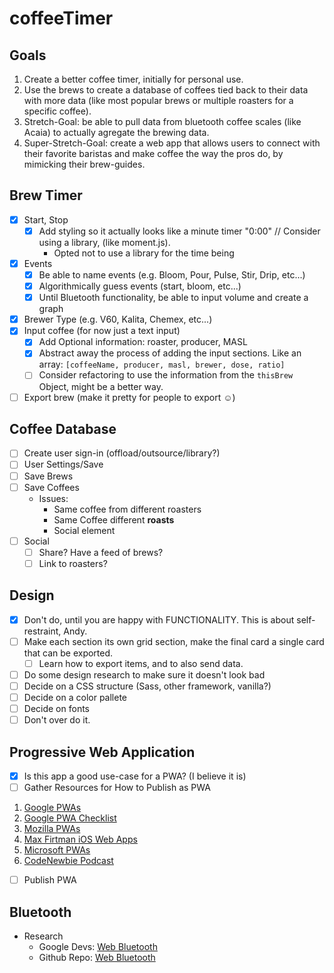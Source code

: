 # coffeeTimer

## Goals

1. Create a better coffee timer, initially for personal use.
2. Use the brews to create a database of coffees tied back to their data with more data (like most popular brews or multiple roasters for a specific coffee).
3. Stretch-Goal: be able to pull data from bluetooth coffee scales (like Acaia) to actually agregate the brewing data.
4. Super-Stretch-Goal: create a web app that allows users to connect with their favorite baristas and make coffee the way the pros do, by mimicking their brew-guides.

## Brew Timer

- [x] Start, Stop
    - [x] Add styling so it actually looks like a minute timer "0:00" // Consider using a library, (like moment.js).
        - Opted not to use a library for the time being
- [x] Events
    - [x] Be able to name events (e.g. Bloom, Pour, Pulse, Stir, Drip, etc...)
    - [x] Algorithmically guess events (start, bloom, etc...)
    - [x] Until Bluetooth functionality, be able to input volume and create a graph
- [x] Brewer Type (e.g. V60, Kalita, Chemex, etc...)
- [x] Input coffee (for now just a text input)
    - [x] Add Optional information: roaster, producer, MASL
    - [x] Abstract away the process of adding the input sections. Like an array: ```[coffeeName, producer, masl, brewer, dose, ratio]```
    - [ ] Consider refactoring to use the information from the ```thisBrew``` Object, might be a better way.
- [ ] Export brew (make it pretty for people to export ☺️)

## Coffee Database

- [ ] Create user sign-in (offload/outsource/library?)
- [ ] User Settings/Save
- [ ] Save Brews
- [ ] Save Coffees
    - Issues:
        - Same coffee from different roasters
        - Same Coffee different **roasts**
        - Social element
- [ ] Social
    - [ ] Share? Have a feed of brews?
    - [ ] Link to roasters?

## Design

- [x] Don't do, until you are happy with FUNCTIONALITY. This is about self-restraint, Andy.
- [ ] Make each section its own grid section, make the final card a single card that can be exported.
    - [ ] Learn how to export items, and to also send data.
- [ ] Do some design research to make sure it doesn't look bad
- [ ] Decide on a CSS structure (Sass, other framework, vanilla?)
- [ ] Decide on a color pallete
- [ ] Decide on fonts
- [ ] Don't over do it.

## Progressive Web Application

- [x] Is this app a good use-case for a PWA? (I believe it is)
- [ ] Gather Resources for How to Publish as PWA
1. [Google PWAs](https://developers.google.com/web/progressive-web-apps/)
2. [Google PWA Checklist](https://developers.google.com/web/progressive-web-apps/checklist)
3. [Mozilla PWAs](https://developer.mozilla.org/en-US/docs/Web/Progressive_web_apps)
4. [Max Firtman iOS Web Apps](https://medium.com/@firt/progressive-web-apps-on-ios-are-here-d00430dee3a7)
5. [Microsoft PWAs](https://developer.microsoft.com/en-us/windows/pwa)
6. [CodeNewbie Podcast](https://www.codenewbie.org/podcast/what-are-progressive-web-apps)
- [ ] Publish PWA

## Bluetooth

- Research
    - Google Devs: [Web Bluetooth](https://developers.google.com/web/updates/2015/07/interact-with-ble-devices-on-the-web)
    - Github Repo: [Web Bluetooth](https://github.com/WebBluetoothCG/web-bluetooth)
